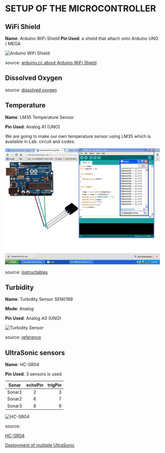 # SETUP OF THE MICROCONTROLLER
## WiFi Shield
**Name**: Arduino WiFi Shield
**Pin Used**: a shield that attach onto Arduino UNO / MEGA

![Arduino WiFi Shield](https://www.arduino.cc/en/uploads/Main/ArduinoWifiShield.jpg)

source: [arduino.cc about Arduino WiFi Shield](https://www.arduino.cc/en/Main/ArduinoWiFiShield)

## Dissolved Oxygen


source: [dissolved oxygen](https://www.atlas-scientific.com/_files/code/Arduino-Mega-DO-Sample-Code.pdf)

## Temperature

**Name**: LM35 Temperature Sensor

**Pin Used**: Analog A1 (UNO)

We are going to make our own temperature sensor using LM35 which is available in Lab.
circuit and codes:

![LM35](/reference/temperatureLM35/LM35.jpg)

source: [instructables](http://www.instructables.com/id/ARDUINO-TEMPERATURE-SENSOR-LM35/)


## Turbidity

**Name**: Turbidity Sensor SEN0189

**Mode**: Analog

**Pin Used**: Analog A0 (UNO)

![Turbidity Sensor](https://www.dfrobot.com/wiki/images/5/59/SEN0189.jpg)

source:
[reference](https://www.dfrobot.com/wiki/index.php/Turbidity_sensor_SKU:_SEN0189)

## UltraSonic sensors

**Name**: HC-SR04

**Pin Used**: 3 sensors is used

| Sonar         | echoPin| trigPin  |
| ------------- |:------:| --------:|
| Sonar1        | 2      | 3        |
| Sonar2        | 6      | 7        |
| Sonar3        | 8      | 9        |



![HC-SR04](https://www.microcontrollerelectronics.com/wp-content/uploads/2014/10/HCSR04.jpg)

source:

[HC-SR04](https://www.amazon.com/SainSmart-HC-SR04-Ranging-Detector-Distance/dp/B004U8TOE6)

[Deployment of multiple UltraSonic](https://www.youtube.com/watch?v=dSIEuxMHVSI)
